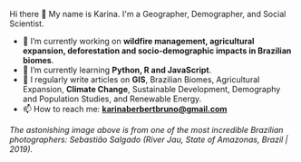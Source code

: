 Hi there 👋
My name is Karina. I'm a Geographer, Demographer, and Social Scientist.
- 🔭 I’m currently working on **wildfire management, agricultural expansion, deforestation and socio-demographic impacts in Brazilian biomes**.
- 🌱 I’m currently learning **Python, R and JavaScript**.
- 📝 I regularly write articles on **GIS**, Brazilian Biomes, Agricultural Expansion, **Climate Change**, Sustainable Development, Demography and Population Studies, and Renewable Energy.
- 📫 How to reach me: **karinaberbertbruno@gmail.com**

_The astonishing image above is from one of the most incredible Brazilian photographers: Sebastião Salgado (River Jau, State of Amazonas, Brazil | 2019)._

